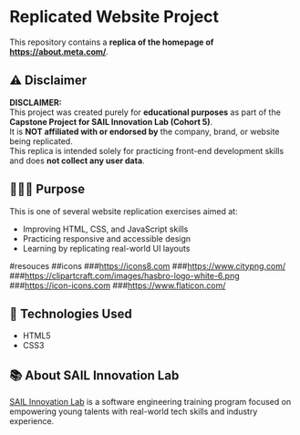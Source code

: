 
# Replicated Website Project

This repository contains a **replica of the homepage of https://about.meta.com/**.

## ⚠️ Disclaimer

**DISCLAIMER:**  
This project was created purely for **educational purposes** as part of the **Capstone Project for SAIL Innovation Lab (Cohort 5)**.  
It is **NOT affiliated with or endorsed by** the company, brand, or website being replicated.  
This replica is intended solely for practicing front-end development skills and does **not collect any user data**.

## 👨🏽‍💻 Purpose

This is one of several website replication exercises aimed at:
- Improving HTML, CSS, and JavaScript skills
- Practicing responsive and accessible design
- Learning by replicating real-world UI layouts


#resouces
##icons
###https://icons8.com
###https://www.citypng.com/
###https://clipartcraft.com/images/hasbro-logo-white-6.png
###https://icon-icons.com
###https://www.flaticon.com/


## 🔧 Technologies Used

- HTML5
- CSS3

## 📚 About SAIL Innovation Lab

[SAIL Innovation Lab](https://sailab.ng) is a software engineering training program focused on empowering young talents with real-world tech skills and industry experience.
